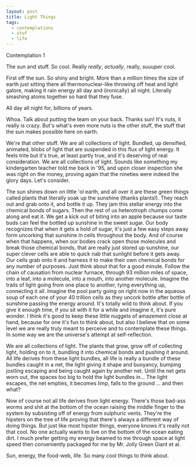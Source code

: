 ```yaml
---
layout: post
title: Light Things
tags:
  - contemplations
  - stuf
  - life
---
```


Contemplation 1

The sun and stuff. So cool. Really *really*, *actually*, really, *suuuper* cool.

First off the sun. So shiny and bright. More than a million times the size of earth just sitting
there all thermonuclear-like throwing off heat and light galore,
making it rain energy all day and (ironically) all night.  Literally
smashing atoms together so hard that they fuse.  

All day all night for, billions of years.  

Whoa.  Talk about putting the team on your back.  Thanks sun!  It's nuts, it really is crazy.
But's what's even more nuts is the other stuff, the stuff that the sun makes possible here on earth.  



We're that other stuff.  We are all collections of light.  Bundled, up densified, animated, blobs of
light that are suspended in this flux of light energy.  It feels trite but it's
true, at least partly true, and it's deserving of real consideration.  We are all collections of light.  Sounds like something my kindergarten teacher told me back in '95, and upon closer inspection she was right on the money, proving again that the nineties were indeed the glory days.  Let's consider.

The sun shines down on little 'ol earth, and
all over it are these green things called plants that literally soak up
the sunshine (thanks plants!).  They reach out and grab onto it, and bottle it up.  They jam
this stellar energy into the chemical bonds of sugars.  Then the rest of us
heterotroph chumps come along and eat it.  We get a kick out of biting into an
apple because our taste buds can feel the bottled up sunshine in the sweet
sugar.  Our body recognizes that when it gets a hold of sugar, it's just a few
easy steps away form uncorking that sunshine in cells throughout the body.  And
of course when that happens, when our bodies crack open those molecules and
break those chemical bonds, that are really just stored up sunshine, our super
clever cells are able to quick nab that sunlight before it gets away.  Our cells
grab onto it and harness it to make their own chemical bonds for any number of
purposes.  Just think about that for a good minute.  Follow the chain of
causation from nuclear furnace, through 93 million miles of space, into a leaf,
into a molecule, into a mouth, into another molecule.  Imagine the trails of
light going from one place to another, tying everything up, connecting
it all.  Imagine the pool party going on right now in the aqueous soup of
each one of your 40 trillion cells as they uncork bottle after bottle of sunshine
passing the energy around. It's totally wild to think about.  If you give it
enough time, if you sit with it for a while and imagine it, it's pure wonder.
I think it's good to keep these little nuggets of amazement close at hand,
because for one it's fun to think about, but also I believe that on some level
we are really truly meant to perceive and to contemplate these things.  In some
way we are the universe's attempt at self-reflection.  

We are all collections of light. The plants that grow, grow off of collecting light, holding on to it, bundling it into chemical bonds and pushing it around. All life derives from these light bundles, all life is really a bundle of these bundles caught in a net, the light giving it shape and buoyancy, bumping jostling escaping and being caught again by another net. Until the net gets worn out, the spaces too big to hold the light bundles in... The light escapes, the net empties, it becomes limp, falls to the ground ... and then what?

Now of course not all life derives from light energy.  There's those bad-ass worms and shit at the bottom of the ocean raising the middle finger to the system by subsisting off of energy from sulphuric vents.  They're the hipsters on the tree of life proving that there's always a different way of doing things.  But just like most hipster things, everyone knows it's really not that cool.  No one actually wants to live on the bottom of the ocean eating dirt.  I much prefer getting my energy beamed to me through space at light speed then conveniently packaged for me by Mr. Jolly Green Giant et al.  

Sun, energy, the food-web, life.  So many cool things to think about.
